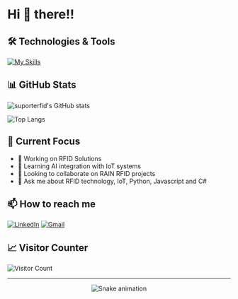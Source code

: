 # Hi 👋 there!!

## 🛠️ Technologies & Tools

[![My Skills](https://skillicons.dev/icons?i=cs,python,js,html,css,git,github,docker,mongodb,aws&theme=dark)](https://skillicons.dev)

## 📊 GitHub Stats

![suporterfid's GitHub stats](https://github-readme-stats.vercel.app/api?username=suporterfid&show_icons=true&theme=dark)

![Top Langs](https://github-readme-stats.vercel.app/api/top-langs/?username=suporterfid&layout=compact&theme=dark)

## 🎯 Current Focus

- 🔭 Working on RFID Solutions
- 🌱 Learning AI integration with IoT systems
- 👯 Looking to collaborate on RAIN RFID projects
- 💬 Ask me about RFID technology, IoT, Python, Javascript and C#

## 📫 How to reach me

[![LinkedIn](https://img.shields.io/badge/LinkedIn-0077B5?style=for-the-badge&logo=linkedin&logoColor=white)](https://linkedin.com/in/alexandrevs)
[![Gmail](https://img.shields.io/badge/Gmail-D14836?style=for-the-badge&logo=gmail&logoColor=white)](mailto:suporterfid@gmail.com)

## 📈 Visitor Counter

![Visitor Count](https://profile-counter.glitch.me/suporterfid/count.svg)

---
<div align="center">
  <img src="https://raw.githubusercontent.com/suporterfid/suporterfid/output/snake.svg" alt="Snake animation" />
</div>
